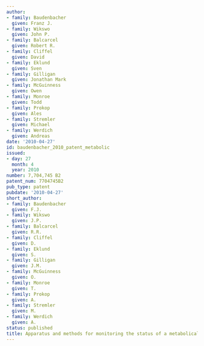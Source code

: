 ```yaml
---
author:
- family: Baudenbacher
  given: Franz J.
- family: Wikswo
  given: John P.
- family: Balcarcel
  given: Robert R.
- family: Cliffel
  given: David
- family: Eklund
  given: Sven
- family: Gilligan
  given: Jonathan Mark
- family: McGuinness
  given: Owen
- family: Monroe
  given: Todd
- family: Prokop
  given: Ales
- family: Stremler
  given: Michael
- family: Werdich
  given: Andreas
date: '2010-04-27'
id: baudenbacher_2010_patent_metabolic
issued:
- day: 27
  month: 4
  year: 2010
number: 7,704,745 B2
patent_num: 7704745B2
pub_type: patent
pubdate: '2010-04-27'
short_author:
- family: Baudenbacher
  given: F.J.
- family: Wikswo
  given: J.P.
- family: Balcarcel
  given: R.R.
- family: Cliffel
  given: D.
- family: Eklund
  given: S.
- family: Gilligan
  given: J.M.
- family: McGuinness
  given: O.
- family: Monroe
  given: T.
- family: Prokop
  given: A.
- family: Stremler
  given: M.
- family: Werdich
  given: A.
status: published
title: Apparatus and methods for monitoring the status of a metabolically active cell
---
```

